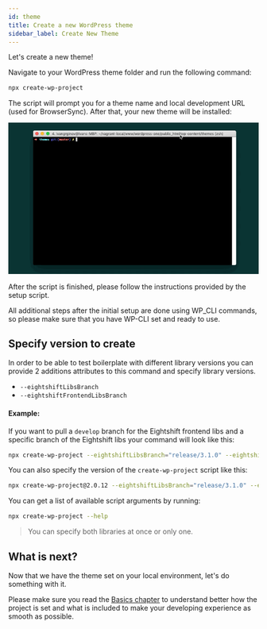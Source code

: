 ```yaml
---
id: theme
title: Create a new WordPress theme
sidebar_label: Create New Theme
---
```


Let's create a new theme!

Navigate to your WordPress theme folder and run the following command:

```bash
npx create-wp-project
```

The script will prompt you for a theme name and local development URL (used for BrowserSync). After that, your new theme will be installed:

![](/img/setup.gif)

After the script is finished, please follow the instructions provided by the setup script.

All additional steps after the initial setup are done using WP_CLI commands, so please make sure that you have WP-CLI set and ready to use.

## Specify version to create

In order to be able to test boilerplate with different library versions you can provide 2 additions attributes to this command and specify library versions. 

* `--eightshiftLibsBranch`
* `--eightshiftFrontendLibsBranch`

#### Example:

If you want to pull a `develop` branch for the Eightshift frontend libs and a specific branch of the Eightshift libs your command will look like this:

```bash
npx create-wp-project --eightshiftLibsBranch="release/3.1.0" --eightshiftFrontendLibsBranch="develop"
```

You can also specify the version of the `create-wp-project` script like this:

```bash
npx create-wp-project@2.0.12 --eightshiftLibsBranch="release/3.1.0" --eightshiftFrontendLibsBranch="develop"
```

You can get a list of available script arguments by running:

```bash
npx create-wp-project --help
```

> You can specify both libraries at once or only one.

## What is next?
Now that we have the theme set on your local environment, let's do something with it.

Please make sure you read the [Basics chapter](basics/basics) to understand better how the project is set and what is included to make your developing experience as smooth as possible.
